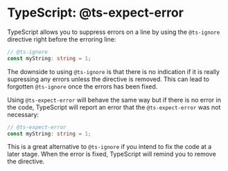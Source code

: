 # TypeScript: @ts-expect-error

TypeScript allows you to suppress errors on a line by using the `@ts-ignore` directive right before the erroring line:

```ts
// @ts-ignore
const myString: string = 1;
```

The downside to using `@ts-ignore` is that there is no indication if it is really supressing any errors unless the directive is removed. This can lead to forgotten `@ts-ignore` once the errors has been fixed.

Using `@ts-expect-error` will behave the same way but if there is no error in the code, TypeScript will report an error that the `@ts-expect-error` was not necessary:

```ts
// @ts-expect-error
const myString: string = 1;
```

This is a great alternative to `@ts-ignore` if you intend to fix the code at a later stage. When the error is fixed, TypeScript will remind you to remove the directive.
